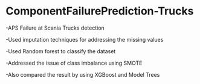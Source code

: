 # ComponentFailurePrediction-Trucks


-APS Failure at Scania Trucks detection

-Used imputation techniques for addressing the missing values

-Used Random forest to classify the dataset

-Addressed the issue of class imbalance using SMOTE

-Also compared the result by using XGBoost and Model Trees
